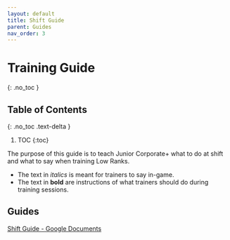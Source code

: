 ```yaml
---
layout: default
title: Shift Guide
parent: Guides
nav_order: 3
---
```


# Training Guide
{: .no_toc }

## Table of Contents
{: .no_toc .text-delta }

1. TOC
{:toc}

The purpose of this guide is to teach Junior Corporate+ what to do at shift and what to say when training Low Ranks. 

* The text in *italics* is meant for trainers to say in-game. 
* The text in **bold** are instructions of what trainers should do during training sessions.

## Guides
[Shift Guide - Google Documents](https://docs.google.com/document/d/1d4ba8kQjHi3MEXRyoILYsKvwGfhK6V9roZPQqbHnaIk/edit)
